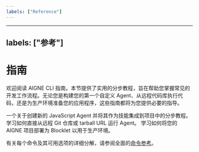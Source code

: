 ```yaml
---
labels: ["Reference"]
---
```


---
labels: ["参考"]
---

# 指南

欢迎阅读 AIGNE CLI 指南。本节提供了实用的分步教程，旨在帮助您掌握常见的开发工作流程。无论您是构建您的第一个自定义 Agent、从远程代码库执行代码，还是为生产环境准备您的应用程序，这些指南都将为您提供必要的指导。

<x-cards data-columns="3">
  <x-card data-title="创建自定义 Agent" data-icon="lucide:plus-circle" data-href="/guides/creating-a-custom-agent">
    一个关于创建新的 JavaScript Agent 并将其作为技能集成到项目中的分步教程。
  </x-card>
  <x-card data-title="运行远程 Agent" data-icon="lucide:globe" data-href="/guides/running-remote-agents">
    学习如何直接从远程 Git 仓库或 tarball URL 运行 Agent。
  </x-card>
  <x-card data-title="部署 Agent" data-icon="lucide:rocket" data-href="/guides/deploying-agents">
    学习如何将您的 AIGNE 项目部署为 Blocklet 以用于生产环境。
  </x-card>
</x-cards>

有关每个命令及其可用选项的详细分解，请参阅全面的[命令参考](./command-reference.md)。